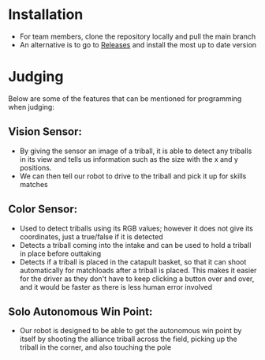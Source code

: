 # Installation
- For team members, clone the repository locally and pull the main branch
- An alternative is to go to [Releases](Releases) and install the most up to date version

# Judging
Below are some of the features that can be mentioned for programming when judging:

## Vision Sensor:
- By giving the sensor an image of a triball, it is able to detect any triballs in its view and tells us information such as the size with the x and y positions.
- We can then tell our robot to drive to the triball and pick it up for skills matches

## Color Sensor:
- Used to detect triballs using its RGB values; however it does not give its coordinates, just a true/false if it is detected
- Detects a triball coming into the intake and can be used to hold a triball in place before outtaking
- Detects if a triball is placed in the catapult basket, so that it can shoot automatically for matchloads after a triball is placed. This makes it easier for the driver as they don't have to keep clicking a button over and over, and it would be faster as there is less human error involved

## Solo Autonomous Win Point:
- Our robot is designed to be able to get the autonomous win point by itself by shooting the alliance triball across the field, picking up the triball in the corner, and also touching the pole

